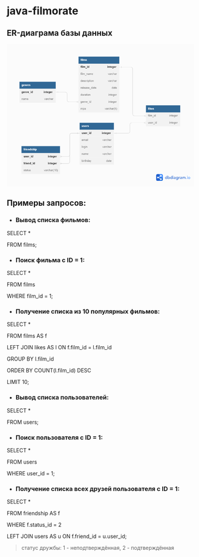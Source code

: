 # java-filmorate

## ER-диаграма базы данных

![diagram](src/main/resources/BD.png)

## Примеры запросов:

* ### Вывод списка фильмов:
SELECT *

FROM films;

* ### Поиск фильма с ID = 1:
SELECT *

FROM films

WHERE film_id = 1;

* ### Получение списка из 10 популярных фильмов:
SELECT *

FROM films AS f

LEFT JOIN likes AS l ON f.film_id = l.film_id

GROUP BY l.film_id

ORDER BY COUNT(l.film_id) DESC

LIMIT 10;

* ### Вывод списка пользователей:
SELECT *

FROM users;

* ### Поиск пользователя с ID = 1:
SELECT *

FROM users

WHERE user_id = 1;

* ### Получение списка всех друзей пользователя с ID = 1:
SELECT *

FROM friendship AS f

WHERE f.status_id = 2

LEFT JOIN users AS u ON f.friend_id = u.user_id;

> статус дружбы: 1 - неподтверждённая, 2 - подтверждённая
